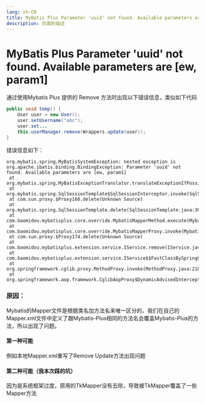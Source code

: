 ```yaml
---
lang: zh-CN   
title: MyBatis Plus Parameter 'uuid' not found. Available parameters are [ew, param1]  
description: 页面的描述
---
```


# MyBatis Plus Parameter 'uuid' not found. Available parameters are [ew, param1]

通过使用Mybatis Plus 提供的 Remove 方法时出现以下错误信息，类似如下代码

```java
public void temp() {
    User user = new User();
    user.setUsername("abc");
    user.set...
    this.userManager.remove(Wrappers.update(user));
}
```

错误信息如下：

```text
org.mybatis.spring.MyBatisSystemException: nested exception is org.apache.ibatis.binding.BindingException: Parameter 'uuid' not found. Available parameters are [ew, param1]
 at org.mybatis.spring.MyBatisExceptionTranslator.translateExceptionIfPossible(MyBatisExceptionTranslator.java:96)
 at org.mybatis.spring.SqlSessionTemplate$SqlSessionInterceptor.invoke(SqlSessionTemplate.java:441)
 at com.sun.proxy.$Proxy160.delete(Unknown Source)
 at org.mybatis.spring.SqlSessionTemplate.delete(SqlSessionTemplate.java:304)
 at com.baomidou.mybatisplus.core.override.MybatisMapperMethod.execute(MybatisMapperMethod.java:70)
 at com.baomidou.mybatisplus.core.override.MybatisMapperProxy.invoke(MybatisMapperProxy.java:96)
 at com.sun.proxy.$Proxy174.delete(Unknown Source)
 at com.baomidou.mybatisplus.extension.service.IService.remove(IService.java:123)
 at com.baomidou.mybatisplus.extension.service.IService$$FastClassBySpringCGLIB$$f8525d18.invoke(<generated>)
 at org.springframework.cglib.proxy.MethodProxy.invoke(MethodProxy.java:218)
 at org.springframework.aop.framework.CglibAopProxy$DynamicAdvisedInterceptor.intercept(CglibAopProxy.java:688)
```

### 原因：

Mybatis的Mapper文件是根据类名加方法名来唯一区分的，我们在自己的Mapper.xml文件中定义了跟Mybatis-Plus相同的方法名会覆盖Mybatis-Plus的方法，所以出现了问题。

#### 第一种可能

例如本地Mapper.xml重写了Remove Update方法出现问题

#### 第二种可能（我本次踩的坑）

因为是系统框架过度，原用的TkMapper没有去除，导致被TkMapper覆盖了一些Mapper方法

<Comment></Comment>
